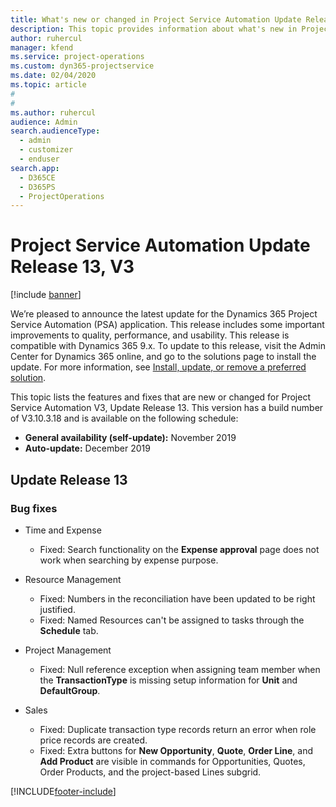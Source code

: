 ```yaml
---
title: What's new or changed in Project Service Automation Update Release 13, V3
description: This topic provides information about what's new in Project Service Automation Update Release 13, V3.
author: ruhercul
manager: kfend
ms.service: project-operations
ms.custom: dyn365-projectservice
ms.date: 02/04/2020
ms.topic: article
#
#
ms.author: ruhercul
audience: Admin
search.audienceType: 
  - admin
  - customizer
  - enduser
search.app: 
  - D365CE
  - D365PS
  - ProjectOperations
---
```



# Project Service Automation Update Release 13, V3

[!include [banner](../includes/psa-now-project-operations.md)]

We’re pleased to announce the latest update for the Dynamics 365 Project Service Automation (PSA) application. This release includes some important improvements to quality, performance, and usability. This release is compatible with Dynamics 365 9.x. To update to this release, visit the Admin Center for Dynamics 365 online, and go to the solutions page to install the update. For more information, see [Install, update, or remove a preferred solution](/power-platform/admin/install-remove-preferred-solution).

This topic lists the features and fixes that are new or changed for Project Service Automation V3, Update Release 13. This version has a build number of V3.10.3.18 and is available on the following schedule:

- **General availability (self-update):** November 2019
- **Auto-update:** December 2019


## Update Release 13 

### Bug fixes

- Time and Expense

     - Fixed: Search functionality on the **Expense approval** page does not work when searching by expense purpose.

- Resource Management

     - Fixed: Numbers in the reconciliation have been updated to be right justified.
     - Fixed: Named Resources can't be assigned to tasks through the **Schedule** tab.

- Project Management

     - Fixed: Null reference exception when assigning team member when the **TransactionType** is missing setup information for **Unit** and **DefaultGroup**.

- Sales

     - Fixed: Duplicate transaction type records return an error when role price records are created.
     - Fixed: Extra buttons for **New Opportunity**, **Quote**, **Order Line**, and **Add Product** are visible in commands for Opportunities, Quotes, Order Products, and the project-based Lines subgrid.




[!INCLUDE[footer-include](../includes/footer-banner.md)]
